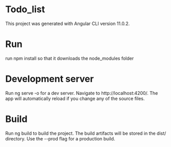 # Todo_list
This project was generated with Angular CLI version 11.0.2.

# Run
run npm install so that it downloads the node_modules folder

# Development server
Run ng serve -o for a dev server. Navigate to http://localhost:4200/. The app will automatically reload if you change any of the source files.

# Build
Run ng build to build the project. The build artifacts will be stored in the dist/ directory. Use the --prod flag for a production build.


